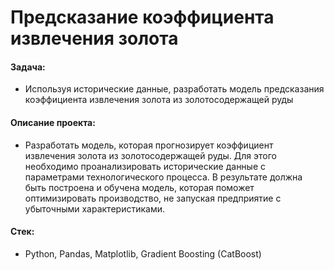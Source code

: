 # Предсказание коэффициента извлечения золота

#### Задача: 
- Используя исторические данные, разработать модель предсказания коэффициента извлечения золота из золотосодержащей руды

#### Описание проекта:
- Разработать модель, которая прогнозирует коэффициент извлечения золота из золотосодержащей руды. Для этого необходимо проанализировать исторические данные с параметрами технологического процесса. В результате должна быть построена и обучена модель, которая поможет оптимизировать производство, не запуская предприятие с убыточными характеристиками.

#### Стек:
- Python, Pandas, Matplotlib, Gradient Boosting (CatBoost)